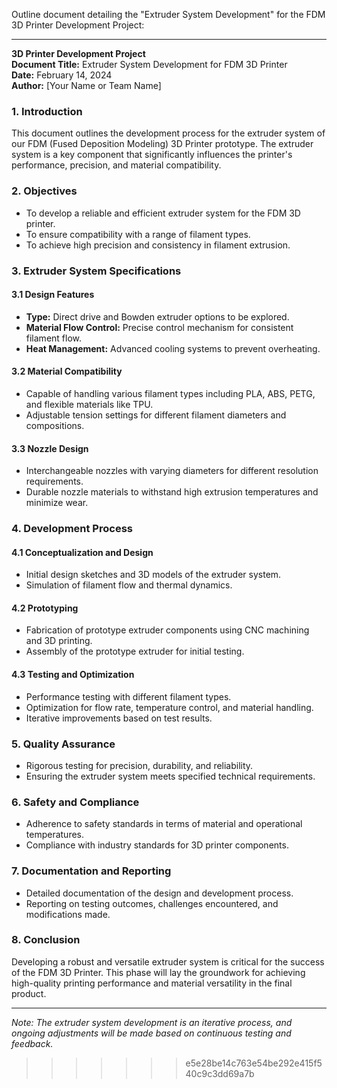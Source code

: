 Outline document detailing the "Extruder System Development" for the FDM 3D Printer Development Project:

---

**3D Printer Development Project**  
**Document Title:** Extruder System Development for FDM 3D Printer  
**Date:** February 14, 2024  
**Author:** [Your Name or Team Name]

### 1. Introduction

This document outlines the development process for the extruder system of our FDM (Fused Deposition Modeling) 3D Printer prototype. The extruder system is a key component that significantly influences the printer's performance, precision, and material compatibility.

### 2. Objectives

- To develop a reliable and efficient extruder system for the FDM 3D printer.
- To ensure compatibility with a range of filament types.
- To achieve high precision and consistency in filament extrusion.

### 3. Extruder System Specifications

#### 3.1 Design Features
- **Type:** Direct drive and Bowden extruder options to be explored.
- **Material Flow Control:** Precise control mechanism for consistent filament flow.
- **Heat Management:** Advanced cooling systems to prevent overheating.

#### 3.2 Material Compatibility
- Capable of handling various filament types including PLA, ABS, PETG, and flexible materials like TPU.
- Adjustable tension settings for different filament diameters and compositions.

#### 3.3 Nozzle Design
- Interchangeable nozzles with varying diameters for different resolution requirements.
- Durable nozzle materials to withstand high extrusion temperatures and minimize wear.

### 4. Development Process

#### 4.1 Conceptualization and Design
- Initial design sketches and 3D models of the extruder system.
- Simulation of filament flow and thermal dynamics.

#### 4.2 Prototyping
- Fabrication of prototype extruder components using CNC machining and 3D printing.
- Assembly of the prototype extruder for initial testing.

#### 4.3 Testing and Optimization
- Performance testing with different filament types.
- Optimization for flow rate, temperature control, and material handling.
- Iterative improvements based on test results.

### 5. Quality Assurance

- Rigorous testing for precision, durability, and reliability.
- Ensuring the extruder system meets specified technical requirements.

### 6. Safety and Compliance

- Adherence to safety standards in terms of material and operational temperatures.
- Compliance with industry standards for 3D printer components.

### 7. Documentation and Reporting

- Detailed documentation of the design and development process.
- Reporting on testing outcomes, challenges encountered, and modifications made.

### 8. Conclusion

Developing a robust and versatile extruder system is critical for the success of the FDM 3D Printer. This phase will lay the groundwork for achieving high-quality printing performance and material versatility in the final product.

---

*Note: The extruder system development is an iterative process, and ongoing adjustments will be made based on continuous testing and feedback.*
>>>>>>> e5e28be14c763e54be292e415f540c9c3dd69a7b
